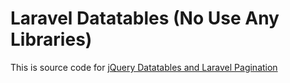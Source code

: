 # Laravel Datatables (No Use Any Libraries)

This is source code for [jQuery Datatables and Laravel Pagination](https://odenktools.com/jquery-datatables-and-laravel-pagination-without-use-any-libraries)
